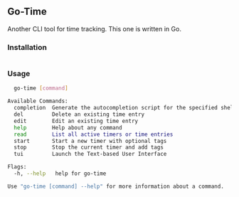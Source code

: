 ## Go-Time

Another CLI tool for time tracking. This one is written in Go.

### Installation

```nix
```

### Usage

```bash
  go-time [command]

Available Commands:
  completion  Generate the autocompletion script for the specified shell
  del         Delete an existing time entry
  edit        Edit an existing time entry
  help        Help about any command
  read        List all active timers or time entries
  start       Start a new timer with optional tags
  stop        Stop the current timer and add tags
  tui         Launch the Text-based User Interface

Flags:
  -h, --help   help for go-time

Use "go-time [command] --help" for more information about a command.

```




